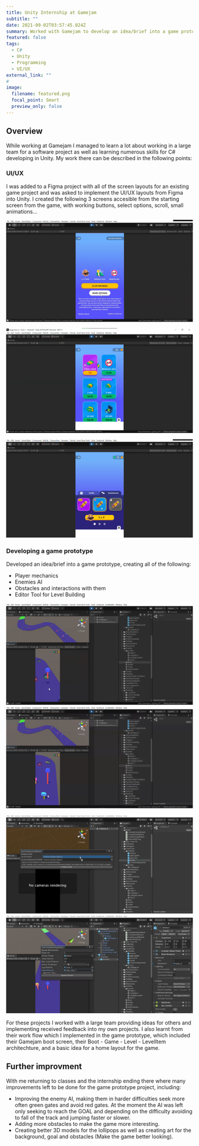 ```yaml
---
title: Unity Internship at Gamejam
subtitle: ""
date: 2021-09-02T03:57:45.024Z
summary: Worked with Gamejam to develop an idea/brief into a game prototype working with a larger team and learning from their work process.
featured: false
tags:
  - C#
  - Unity
  - Programming
  - UI/UX
external_link: ""
# 
image:
  filename: featured.png
  focal_point: Smart
  preview_only: false
---
```


## Overview
While working at Gamejam I managed to learn a lot about working in a large team for a software project as well as learning numerous skills for C# developing in Unity.
My work there can be described in the following points:


### UI/UX
I was added to a Figma project with all of the screen layouts for an existing game project and was asked to implement the UI/UX layouts from Figma into Unity.
I created the following 3 screens accesible from the starting screen from the game, with working buttons, select options, scroll, small animations...

![VIP view](img3.png "VIP view")

![InAppPurchases Shop](img2.png "InAppPurchases Shop")

![Customization Shop](img1.png "Customization Shop")

### Developing a game prototype

Developed an idea/brief into a game prototype, creating all of the following:
- Player mechanics
- Enemies AI
- Obstacles and interactions with them
- Editor Tool for Level Building

![gameplay image](gameplay1.png "gameplay image")
![gameplay image](gameplay2.png "gameplay image")


![level builder](level_builder1.png "level builder image")
![level builder](level_builder2.png "level builder image")

For these projects I worked with a large team providing ideas for others and implementing received feedback into my own projects. I also learnt from their work flow which I implemented in the game prototype, which included their Gamejam boot screen, their Boot - Game - Level - LevelItem architechture, and a basic idea for a home layout for the game.

## Further improvment
With me returning to classes and the internship ending there where many improvements left to be done for the game prototype project, including:
+ Improving the enemy AI, making them in harder difficulties seek more often green gates and avoid red gates. At the moment the AI was left only seeking to reach the GOAL and depending on the difficulty avoiding to fall of the track and jumping faster or slower.
+ Adding more obstacles to make the game more interesting.
+ Creating better 3D models for the lollipops as well as creating art for the background, goal and obstacles (Make the game better looking).
